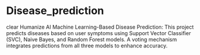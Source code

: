 # Disease_prediction
clear Humanize AI Machine Learning-Based Disease Prediction: This project predicts diseases based on user symptoms using Support Vector Classifier (SVC), Naive Bayes, and Random Forest models. A voting mechanism integrates predictions from all three models to enhance accuracy.

